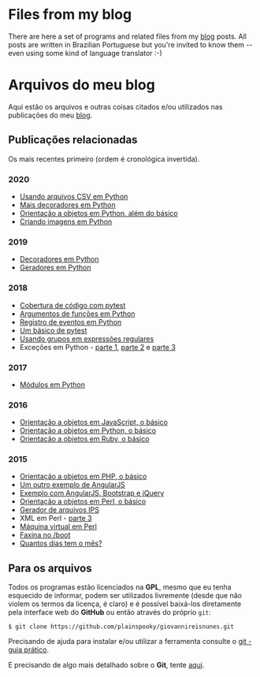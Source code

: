 # Files from my blog

There are here a set of programs and related files from my [blog](https://giovannireisnunes.wordpress.com) posts. All posts are written in Brazilian Portuguese but you're invited to know them -- even using some kind of language translator  :-)

# Arquivos do meu blog

Aqui estão os arquivos e outras coisas citados e/ou utilizados nas publicações do meu [blog](https://giovannireisnunes.wordpress.com).

## Publicações relacionadas

Os mais recentes primeiro (ordem é cronológica invertida).

### 2020
* [Usando arquivos CSV em Python](https://giovannireisnunes.wordpress.com/2020/07/17/usando-arquivos-csv-em-python)
* [Mais decoradores em Python](https://giovannireisnunes.wordpress.com/2020/04/03/mais-decoradores-em-python/)
* [Orientação a objetos em Python, além do básico](https://giovannireisnunes.wordpress.com/2020/03/20/orientacao-a-objetos-em-python-alem-do-basico)
* [Criando imagens em Python](https://giovannireisnunes.wordpress.com/2020/01/24/criando-imagens-em-python)

### 2019
* [Decoradores em Python](https://giovannireisnunes.wordpress.com/2019/04/12/decoradores-em-python)
* [Geradores em Python](https://giovannireisnunes.wordpress.com/2019/02/22/geradores-em-python)

### 2018
* [Cobertura de código com pytest](https://giovannireisnunes.wordpress.com/2018/11/30/cobertura-de-codigo-com-pytest)
* [Argumentos de funções em Python](https://giovannireisnunes.wordpress.com/2018/10/12/argumentos-de-funcoes-em-python)
* [Registro de eventos em Python](https://giovannireisnunes.wordpress.com/2018/09/28/registro-de-eventos-em-python)
* [Um básico de pytest](https://giovannireisnunes.wordpress.com/2018/09/14/um-basico-de-pytest)
* [Usando grupos em expressões regulares](https://giovannireisnunes.wordpress.com/2018/08/24/usando-grupos-em-expressoes-regulares)
* Exceções em Python - [parte 1](https://giovannireisnunes.wordpress.com/2018/06/22/excecoes-em-python-parte-1), [parte 2](https://giovannireisnunes.wordpress.com/2018/06/29/excecoes-em-python-parte-2) e [parte 3](https://giovannireisnunes.wordpress.com/2018/07/13/excecoes-em-python-parte-3)

### 2017
* [Módulos em Python](https://giovannireisnunes.wordpress.com/2017/08/18/modulos-em-python)

### 2016
* [Orientação a objetos em JavaScript, o básico](https://giovannireisnunes.wordpress.com/2016/12/23/orientacao-a-objetos-em-javascript-o-basico/)
* [Orientação a objetos em Python, o básico](https://giovannireisnunes.wordpress.com/2016/11/25/orientacao-a-objetos-em-python-o-basico/)
* [Orientação a objetos em Ruby, o básico](https://giovannireisnunes.wordpress.com/2016/10/07/orientacao-a-objetos-em-ruby-o-basico)

### 2015
* [Orientação a objetos em PHP, o básico](https://giovannireisnunes.wordpress.com/2015/08/07/orientacao-a-objetos-em-php-o-basico/)
* [Um outro exemplo de AngularJS](https://giovannireisnunes.wordpress.com/2015/07/31/um-outro-exemplo-de-angularjs/)
* [Exemplo com AngularJS, Bootstrap e jQuery](https://giovannireisnunes.wordpress.com/2015/07/23/exemplo-com-angularjs-bootstrap-e-jquery/)
* [Orientação a objetos em Perl, o básico](https://giovannireisnunes.wordpress.com/2015/06/26/um-basico-de-orientacao-a-objetos-em-perl/)
* [Gerador de arquivos IPS](https://giovannireisnunes.wordpress.com/2015/06/14/gerador-de-arquivos-ips/)
* XML em Perl - [parte 3](https://giovannireisnunes.wordpress.com/2015/06/05/xml-em-perl-parte-3/)
* [Máquina virtual em Perl](https://giovannireisnunes.wordpress.com/2015/06/01/maquina-virtual-em-perl/)
* [Faxina no /boot](https://giovannireisnunes.wordpress.com/2015/05/25/faxina-no-boot/)
* [Quantos dias tem o mês?](https://giovannireisnunes.wordpress.com/2015/05/01/quantos-dias-tem-um-mes/)

## Para os arquivos

Todos os programas estão licenciados na **GPL**, mesmo que eu tenha esquecido de informar, podem ser utilizados livremente (desde que não violem os termos da licença, é claro) e é possível baixá-los diretamente pela interface web do __GitHub__ ou então através do próprio `git`:

```
$ git clone https://github.com/plainspooky/giovannireisnunes.git
```

Precisando de ajuda para instalar e/ou utilizar a ferramenta consulte o [git - guia prático](https://rogerdudler.github.io/git-guide/index.pt_BR.html).

E precisando de algo mais detalhado sobre o **Git**, tente [aqui](https://giovannireisnunes.wordpress.com/2016/07/08/usando-o-git-parte-1/).